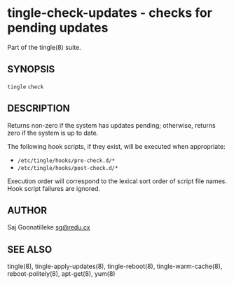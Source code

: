 tingle-check-updates - checks for pending updates
=================================================

Part of the tingle(8) suite.

## SYNOPSIS

`tingle` `check`

## DESCRIPTION

Returns non-zero if the system has updates pending; otherwise, returns 
zero if the system is up to date.

The following hook scripts, if they exist, will be executed when 
appropriate:

- `/etc/tingle/hooks/pre-check.d/*`
- `/etc/tingle/hooks/post-check.d/*`

Execution order will correspond to the lexical sort order of script 
file names.  Hook script failures are ignored.

## AUTHOR

Saj Goonatilleke <sg@redu.cx>

## SEE ALSO

tingle(8), tingle-apply-updates(8), tingle-reboot(8), 
tingle-warm-cache(8), reboot-politely(8), apt-get(8), yum(8)
